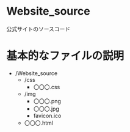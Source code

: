 # Website_source
公式サイトのソースコード  
# 基本的なファイルの説明  
- /Website_source  
    - /css  
        - 〇〇〇.css  
    - /img  
        - 〇〇〇.png  
        - 〇〇〇.jpg  
        - favicon.ico  
    - 〇〇〇.html
